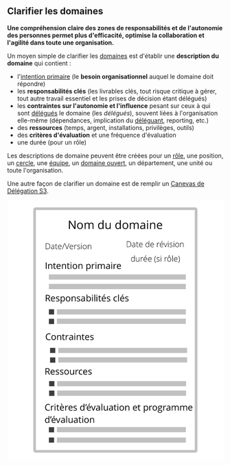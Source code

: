 ## Clarifier les domaines

**Une compréhension claire des zones de responsabilités et de l'autonomie des personnes permet plus d'efficacité, optimise la collaboration et l'agilité dans toute une organisation.**

Un moyen simple de clarifier les [domaines](glossary:domain) est d'établir une **description du domaine** qui contient :

- l'[intention primaire](glossary:primary-driver) (le **besoin organisationnel** auquel le domaine doit répondre)
- les **responsabilités clés** (les livrables clés, tout risque critique à gérer, tout autre travail essentiel et les prises de décision étant délégués)
- les **contraintes sur l'autonomie et l'influence** pesant sur ceux à qui sont [délégués](glossary:delegation) le domaine (les *délégués*), souvent liées à l'organisation elle-même (dépendances, implication du [déléguant](glossary:delegator), reporting, etc.)
- des **ressources** (temps, argent, installations, privilèges, outils)
- des **critères d'évaluation** et une fréquence d'évaluation
- une durée (pour un rôle)

Les descriptions de domaine peuvent être créées pour un [rôle](section:role), une position, un [cercle](section:circle), une [équipe](glossary:team), un [domaine ouvert](section:open-domain), un département, une unité ou toute l'organisation.

Une autre façon de clarifier un domaine est de remplir un [Canevas de Délégation S3](http://s3canvas.sociocracy30.org/s3-delegation-canvas.html).

![Un modèle pour les descriptions de domaine](img/templates/domain-description-template.png)